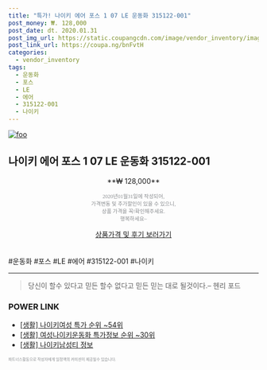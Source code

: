 ```yaml
--- 
title: "특가! 나이키 에어 포스 1 07 LE 운동화 315122-001" 
post_money: ₩. 128,000 
post_date: dt. 2020.01.31 
post_img_url: https://static.coupangcdn.com/image/vendor_inventory/images/2018/01/24/10/2/065c656f-d5c1-475b-8945-066fbb04c826.jpg 
post_link_url: https://coupa.ng/bnFvtH 
categories: 
  - vendor_inventory 
tags: 
  - 운동화 
  - 포스 
  - LE 
  - 에어 
  - 315122-001 
  - 나이키 
--- 
```

[![foo](https://static.coupangcdn.com/image/vendor_inventory/images/2018/01/24/10/2/065c656f-d5c1-475b-8945-066fbb04c826.jpg)](https://coupa.ng/bnFvtH) 

## 나이키 에어 포스 1 07 LE 운동화 315122-001 
<p style="text-align: center;">**₩ 128,000**</p> 
<p style="text-align: center;"><span style="color: #898c8f; font-family: Georgia,Times,serif; font-size: 0.75em;">2020년01월31일에 작성되어, <br>가격변동 및 추가할인이 있을 수 있으니,<br> 상품 가격을 꼭!확인해주세요.<br>행복하세요~</span> 
</p>	 
<div markdown="0" style="text-align: center;"><a href="https://coupa.ng/bnFvtH" class="btn btn--success">상품가격 및 후기 보러가기</a></div> 
<br><br> 
  #운동화 #포스 #LE #에어 #315122-001 #나이키 
<hr> 

> 당신이 할수 있다고 믿든 할수 없다고 믿든 믿는 대로 될것이다.–  헨리 포드 


### POWER LINK

* <a href="https://blog.naver.com/sakai111/221786175026" target="_blank"> [생활] 나이키여성 특가 순위 ~54위</a>
* <a href="https://blog.naver.com/sakai111/221777225170" target="_blank"> [생활] 여성나이키운동화 특가정보 순위 ~30위</a>
* <a href="https://blog.naver.com/fasyy4321/221769890009" target="_blank"> [생활] 나이키남성티 정보 </a>

<span style="color: #898c8f; font-family: Georgia,Times,serif; font-size: 0.55em;">파트너스활동으로 작성자에게 일정액의 커미션이 제공될수 있습니다.</span> 
